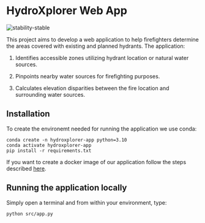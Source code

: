 # HydroXplorer Web App

![stability-stable](https://img.shields.io/badge/stability-stable-green.svg)

This project aims to develop a web application to help firefighters determine the areas covered with existing and planned hydrants. The application:

1. Identifies accessible zones utilizing hydrant location or natural water sources.

2. Pinpoints nearby water sources for firefighting purposes.

3. Calculates elevation disparities between the fire location and surrounding water sources.


## Installation

To create the environemt needed for running the application we use conda:
```
conda create -n hydroxplorer-app python=3.10
conda activate hydroxplorer-app
pip install -r requirements.txt
```

If you want to create a docker image of our application follow the steps described [here](https://github.com/DSSGxMunich/hydroxplorer-web-app/blob/main/src/DOCKER_README.md).

## Running the application locally
Simply open a terminal and from within your environment, type:
```
python src/app.py
```
